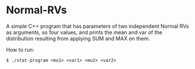 # Normal-RVs

A simple C++ program that has parameters of two independent Normal RVs as arguments, so four values, and prints the mean and var of the distribution resulting from applying SUM and MAX on them.

How to run:
```
$ ./stat-program <mu1> <var1> <mu2> <var2>
```
